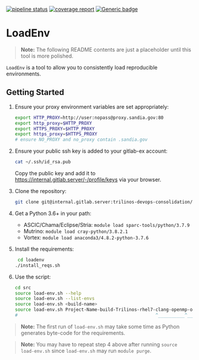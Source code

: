 [![pipeline status](https://internal.gitlab.server/trilinos-devops-consolidation/code/loadenv/badges/master/pipeline.svg)](https://internal.gitlab.server/trilinos-devops-consolidation/code/loadenv/-/commits/master)
[![coverage report](https://internal.gitlab.server/trilinos-devops-consolidation/code/loadenv/badges/master/coverage.svg)](http://10.202.35.89:8080/LoadEnv/coverage/index.html)
[![Generic badge](https://img.shields.io/badge/docs-latest-green.svg)](http://10.202.35.89:8080/LoadEnv/doc/index.html)

# LoadEnv

> **Note:**  The following README contents are just a placeholder until this
> tool is more polished.

`LoadEnv` is a tool to allow you to consistently load reproducible
environments.

## Getting Started

1. Ensure your proxy environment variables are set appropriately:
   ```bash
   export HTTP_PROXY=http://user:nopass@proxy.sandia.gov:80
   export http_proxy=$HTTP_PROXY
   export HTTPS_PROXY=$HTTP_PROXY
   export https_proxy=$HTTPS_PROXY
   # ensure NO_PROXY and no_proxy contain .sandia.gov
   ```

2. Ensure your public ssh key is added to your gitlab-ex account:
   ```bash
   cat ~/.ssh/id_rsa.pub
   ```
   Copy the public key and add it to
   https://internal.gitlab.server/-/profile/keys via your browser.

3. Clone the repository:
   ```bash
   git clone git@internal.gitlab.server:trilinos-devops-consolidation/code/loadenv
   ```

4. Get a Python 3.6+ in your path:
   *  ASCIC/Chama/Eclipse/Stria:  `module load sparc-tools/python/3.7.9`
   *  Mutrino:  `module load cray-python/3.8.2.1`
   *  Vortex:  `module load anaconda3/4.8.2-python-3.7.6`

5. Install the requirements:
   ```bash
    cd loadenv
   ./install_reqs.sh
   ```

6. Use the script:
   ```bash
   cd src
   source load-env.sh --help
   source load-env.sh --list-envs
   source load-env.sh <build-name>
   source load-env.sh Project-Name-build-Trilinos-rhel7-clang-openmp-opt-static # e.g.
   #                                                    ^__________^___ environment alias
   ```

> **Note:**  The first run of `load-env.sh` may take some time as Python
> generates byte-code for the requirements.

> **Note:**  You may have to repeat step 4 above after running `source 
> load-env.sh` since `load-env.sh` may run `module purge`.
